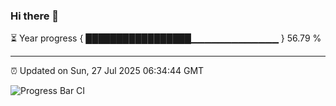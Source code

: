 ### Hi there 👋

⏳ Year progress { █████████████████▁▁▁▁▁▁▁▁▁▁▁▁▁ } 56.79 %

---

⏰ Updated on Sun, 27 Jul 2025 06:34:44 GMT

![Progress Bar CI](https://github.com/liununu/liununu/workflows/Progress%20Bar%20CI/badge.svg)
